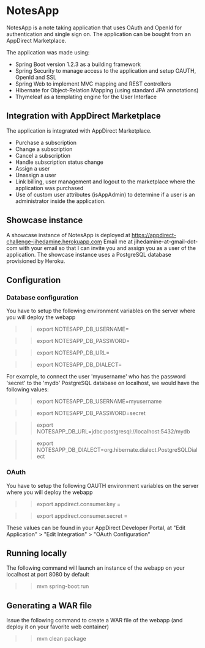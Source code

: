 # NotesApp

NotesApp is a note taking application that uses OAuth and OpenId for authentication and single sign on.
The application can be bought from an AppDirect Marketplace.

The application was made using:

- Spring Boot version 1.2.3 as a building framework 
- Spring Security to manage access to the application and setup OAUTH, OpenId and SSL
- Spring Web to implement MVC mapping and REST controllers
- Hibernate for Object-Relation Mapping (using standard JPA annotations)
- Thymeleaf as a templating engine for the User Interface

## Integration with AppDirect Marketplace

The application is integrated with AppDirect Marketplace.

- Purchase a subscription
- Change a subscription
- Cancel a subscription
- Handle subscription status change
- Assign a user
- Unassign a user
- Link billing, user management and logout to the marketplace where the application was purchased
- Use of custom user attributes (isAppAdmin) to determine if a user is an administrator inside the application.

## Showcase instance 
A showcase instance of NotesApp is deployed at https://appdirect-challenge-jihedamine.herokuapp.com
Email me at jihedamine-at-gmail-dot-com with your email so that I can invite you and assign you as a user of the application.
The showcase instance uses a PostgreSQL database provisioned by Heroku.

## Configuration

### Database configuration
You have to setup the following environment variables on the server where you will deploy the webapp
>>export NOTESAPP_DB_USERNAME=<your database username>

>>export NOTESAPP_DB_PASSWORD=<your database user password>

>>export NOTESAPP_DB_URL=<jdbc formatted url to the database>

>>export NOTESAPP_DB_DIALECT=<your database hibernate dialect>

For example, to connect the user 'myusername' who has the password 'secret' to the 'mydb' PostgreSQL database on localhost, we would have the following values:
>>export NOTESAPP_DB_USERNAME=myusername

>>export NOTESAPP_DB_PASSWORD=secret

>>export NOTESAPP_DB_URL=jdbc:postgresql://localhost:5432/mydb

>>export NOTESAPP_DB_DIALECT=org.hibernate.dialect.PostgreSQLDialect

### OAuth
You have to setup the following OAUTH environment variables on the server where you will deploy the webapp
>>export appdirect.consumer.key = <your oauth consumer key>

>>export appdirect.consumer.secret = <your oauth consumer secret>

These values can be found in your AppDirect Developer Portal, at "Edit Application" > "Edit Integration" > "OAuth Configuration"

## Running locally
The following command will launch an instance of the webapp on your localhost at port 8080 by default
>> mvn spring-boot:run

## Generating a WAR file
Issue the following command to create a WAR file of the webapp (and deploy it on your favorite web container)
>> mvn clean package

